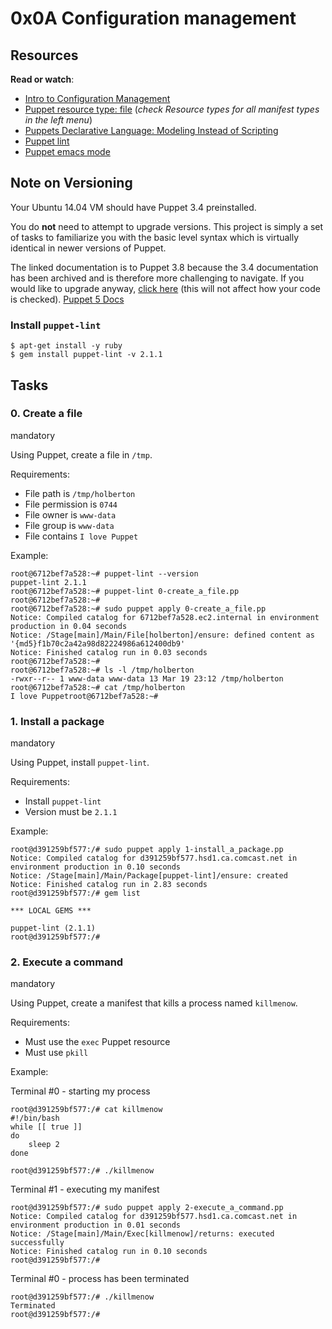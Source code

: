 # 0x0A Configuration management

## Resources

**Read or watch**:

-   [Intro to Configuration Management](https://intranet.hbtn.io/rltoken/r-NmkYO8bxIKp2qEx2ZjKQ "Intro to Configuration Management")
-   [Puppet resource type: file](https://intranet.hbtn.io/rltoken/fuhnsI9_1_F4GrHwGT3GxA "Puppet resource type: file")  (_check Resource types for all manifest types in the left menu_)
-   [Puppets Declarative Language: Modeling Instead of Scripting](https://intranet.hbtn.io/rltoken/Fqmb5rnChQgYAypvKoTxAQ "Puppet's Declarative Language: Modeling Instead of Scripting")
-   [Puppet lint](https://intranet.hbtn.io/rltoken/oezu0m_hJ8nEVA6a9o17Tw "Puppet lint")
-   [Puppet emacs mode](https://intranet.hbtn.io/rltoken/N70cVw8mG3707He-OxjP1w "Puppet emacs mode")

## Note on Versioning

Your Ubuntu 14.04 VM should have Puppet 3.4 preinstalled.

You do  **not**  need to attempt to upgrade versions. This project is simply a set of tasks to familiarize you with the basic level syntax which is virtually identical in newer versions of Puppet.

The linked documentation is to Puppet 3.8 because the 3.4 documentation has been archived and is therefore more challenging to navigate. If you would like to upgrade anyway,  [click here](https://intranet.hbtn.io/rltoken/e6imCENcgeeIw6JV5ltSkw "click here")  (this will not affect how your code is checked).  [Puppet 5 Docs](https://intranet.hbtn.io/rltoken/_xOod_Lzz8WKTbhpG5SWLQ "Puppet 5 Docs")

### Install  `puppet-lint`

```
$ apt-get install -y ruby
$ gem install puppet-lint -v 2.1.1

```

## Tasks

### 0. Create a file

mandatory

Using Puppet, create a file in  `/tmp`.

Requirements:

-   File path is  `/tmp/holberton`
-   File permission is  `0744`
-   File owner is  `www-data`
-   File group is  `www-data`
-   File contains  `I love Puppet`

Example:

```
root@6712bef7a528:~# puppet-lint --version
puppet-lint 2.1.1
root@6712bef7a528:~# puppet-lint 0-create_a_file.pp
root@6712bef7a528:~# 
root@6712bef7a528:~# sudo puppet apply 0-create_a_file.pp
Notice: Compiled catalog for 6712bef7a528.ec2.internal in environment production in 0.04 seconds
Notice: /Stage[main]/Main/File[holberton]/ensure: defined content as '{md5}f1b70c2a42a98d82224986a612400db9'
Notice: Finished catalog run in 0.03 seconds
root@6712bef7a528:~#
root@6712bef7a528:~# ls -l /tmp/holberton
-rwxr--r-- 1 www-data www-data 13 Mar 19 23:12 /tmp/holberton
root@6712bef7a528:~# cat /tmp/holberton
I love Puppetroot@6712bef7a528:~#

```


### 1. Install a package

mandatory

Using Puppet, install  `puppet-lint`.

Requirements:

-   Install  `puppet-lint`
-   Version must be  `2.1.1`

Example:

```
root@d391259bf577:/# sudo puppet apply 1-install_a_package.pp
Notice: Compiled catalog for d391259bf577.hsd1.ca.comcast.net in environment production in 0.10 seconds
Notice: /Stage[main]/Main/Package[puppet-lint]/ensure: created
Notice: Finished catalog run in 2.83 seconds
root@d391259bf577:/# gem list

*** LOCAL GEMS ***

puppet-lint (2.1.1)
root@d391259bf577:/#

```


### 2. Execute a command

mandatory

Using Puppet, create a manifest that kills a process named  `killmenow`.

Requirements:

-   Must use the  `exec`  Puppet resource
-   Must use  `pkill`

Example:

Terminal #0 - starting my process

```
root@d391259bf577:/# cat killmenow
#!/bin/bash
while [[ true ]]
do
    sleep 2
done

root@d391259bf577:/# ./killmenow

```

Terminal #1 - executing my manifest

```
root@d391259bf577:/# sudo puppet apply 2-execute_a_command.pp
Notice: Compiled catalog for d391259bf577.hsd1.ca.comcast.net in environment production in 0.01 seconds
Notice: /Stage[main]/Main/Exec[killmenow]/returns: executed successfully
Notice: Finished catalog run in 0.10 seconds
root@d391259bf577:/# 

```

Terminal #0 - process has been terminated

```
root@d391259bf577:/# ./killmenow
Terminated
root@d391259bf577:/#

```
